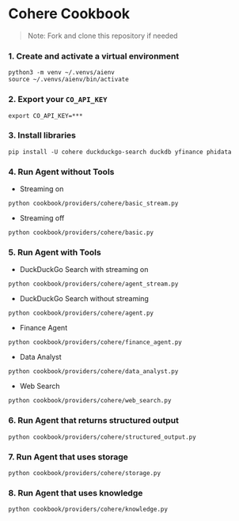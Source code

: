 # Cohere Cookbook

> Note: Fork and clone this repository if needed

### 1. Create and activate a virtual environment

```shell
python3 -m venv ~/.venvs/aienv
source ~/.venvs/aienv/bin/activate
```

### 2. Export your `CO_API_KEY`

```shell
export CO_API_KEY=***
```

### 3. Install libraries

```shell
pip install -U cohere duckduckgo-search duckdb yfinance phidata
```

### 4. Run Agent without Tools

- Streaming on

```shell
python cookbook/providers/cohere/basic_stream.py
```

- Streaming off

```shell
python cookbook/providers/cohere/basic.py
```

### 5. Run Agent with Tools

- DuckDuckGo Search with streaming on

```shell
python cookbook/providers/cohere/agent_stream.py
```

- DuckDuckGo Search without streaming

```shell
python cookbook/providers/cohere/agent.py
```

- Finance Agent

```shell
python cookbook/providers/cohere/finance_agent.py
```

- Data Analyst

```shell
python cookbook/providers/cohere/data_analyst.py
```
- Web Search

```shell
python cookbook/providers/cohere/web_search.py
```

### 6. Run Agent that returns structured output

```shell
python cookbook/providers/cohere/structured_output.py
```

### 7. Run Agent that uses storage

```shell
python cookbook/providers/cohere/storage.py
```

### 8. Run Agent that uses knowledge

```shell
python cookbook/providers/cohere/knowledge.py
```
